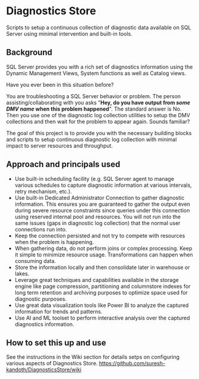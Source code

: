 # Diagnostics Store
Scripts to setup a continuous collection of diagnostic data available on SQL Server using minimal intervention and built-in tools.

## Background
SQL Server provides you with a rich set of diagnostics information using the Dynamic Management Views, System functions as well as Catalog views.

Have you ever been in this situation before? 

You are troubleshooting a SQL Server behavior or problem. The person assisting/collaborating with you asks "**Hey, do you have output from _some DMV name_ when this problem happened**". The standard answer is No. Then you use one of the diagnostic log collection utilities to setup the DMV collections and then wait for the problem to appear again. Sounds familiar?

The goal of this project is to provide you with the necessary building blocks and scripts to setup continuous diagnostic log collection with minimal impact to server resources and throughput.

## Approach and principals used
- Use built-in scheduling facility (e.g. SQL Server agent to manage various schedules to capture diagnostic information at various intervals, retry mechanism, etc.).
- Use built-in Dedicated Administrator Connection to gather diagnostic information. This ensures you are guaranteed to gather the output even during severe resource constraints since queries under this connection using reserved internal pool and resources. You will not run into the same issues (gaps in diagnostic log collection) that the normal user connections run into.
- Keep the connection persisted and not try to compete with resources when the problem is happening.
- When gathering data, do not perform joins or complex processing. Keep it simple to minimize resource usage. Transformations can happen when consuming data.
- Store the information locally and then consolidate later in warehouse or lakes.
- Leverage great techniques and capabilities available in the storage engine like page compression, partitioning and columnstore indexes for long term retention and archiving purposes to optimize space used for diagnostic purposes.
- Use great data visualization tools like Power BI to analyze the captured information for trends and patterns.
- Use AI and ML toolset to perform interactive analysis over the captured diagnostics information.

## How to set this up and use
See the instructions in the Wiki section for details setps on configuring various aspects of Diagnostics Store. 
https://github.com/suresh-kandoth/DiagnosticsStore/wiki

